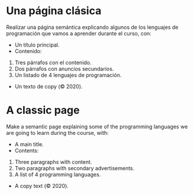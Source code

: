# Una página clásica

Realizar una página semántica explicando algunos de los lenguajes de programación que vamos a aprender durante el curso, con:

- Un título principal.
- Contenido:

1. Tres párrafos con el contenido.
1. Dos párrafos con anuncios secundarios.
1. Un listado de 4 lenguajes de programación.

- Un texto de copy (© 2020).

# A classic page

Make a semantic page explaining some of the programming languages we are going to learn during the course, with:

- A main title.
- Contents:

1. Three paragraphs with content.
1. Two paragraphs with secondary advertisements.
1. A list of 4 programming languages.

- A copy text (© 2020).
